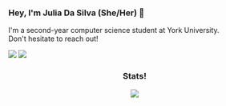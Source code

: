 <h3>Hey, I'm Julia Da Silva (She/Her) 👋</h3>

<p>
  I'm a second-year computer science student at York University. <br>
  Don't hesitate to reach out!
</p>

<p>
  <a href="https://www.linkedin.com/in/juliapereiradasilva/?originalSubdomain=ca" style="text-decoration: none;">
    <img src="https://img.shields.io/badge/-LinkedIn-%230077B5?style=flat&logo=linkedin&logoColor=white">
  </a>
  <a href="https://juliadasilva.me/" style="text-decoration: none;">
    <img src="https://img.shields.io/badge/-Personal Website-%231DA1F2?style=flat&logo=firefox&logoColor=white">
  </a>
</p>

<h3 align="center">Stats!</h3>

<p align="center">
  <img src="https://github-readme-stats.vercel.app/api?username=JuliaDaSilva&show_icons=true&theme=radical">
</p>
